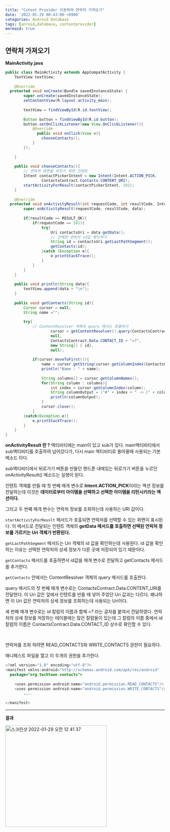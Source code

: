 ```yaml
---
title: "Cotent Provider 이용하여 연락처 가져오기"
date: '2022-01-29 00:43:00 +0900'
categories: Android Database
tags: [anroid,database, contentprovider]
mermaid: true
--- 
```



## 연락처 가져오기

**MainActivity.java**

```java
public class MainActivity extends AppCompatActivity {  
    TextView textView;  
  
    @Override  
  protected void onCreate(Bundle savedInstanceState) {  
        super.onCreate(savedInstanceState);  
        setContentView(R.layout.activity_main);  
  
        textView = findViewById(R.id.textView);  
  
        Button button = findViewById(R.id.button);  
        button.setOnClickListener(new View.OnClickListener(){  
            @Override  
			  public void onClick(View v){  
                chooseContacts();  
            }  
        });  
  
    }  
  
    public void chooseContacts(){  
        // 연락처 화면을 띄우기 위한 인텐트  
		Intent contactPickerIntent = new Intent(Intent.ACTION_PICK,  
                ContactsContract.Contacts.CONTENT_URI);  
        startActivityForResult(contactPickerIntent, 101);  
    }  
  
    @Override  
  protected void onActivityResult(int requestCode, int resultCode, Intent data){  
        super.onActivityResult(requestCode, resultCode, data);  
  
        if(resultCode == RESULT_OK){  
            if(requestCode == 101){  
                try{  
                    Uri contactsUri = data.getData();  
                    // 선택한 연락처 id값 확인하기  
				    String id = contactsUri.getLastPathSegment();  
                    getContacts(id);  
                }catch (Exception e){  
                    e.printStackTrace();  
                }  
            }  
        }  
    }  
  
    public void println(String data){  
        textView.append(data + "\n");  
    }  
  
    public void getContacts(String id){  
        Cursor cursor = null;  
        String name ="";  
  
        try{  
            // ContentResolver 객체의 query 메서드 호출하기  
					cursor = getContentResolver().query(ContactsContract.Data.CONTENT_URI,  
                    null,  
                    ContactsContract.Data.CONTACT_ID + "=?",  
                    new String[] { id},  
                    null);  
  
            if(cursor.moveToFirst()){  
                name = cursor.getString(cursor.getColumnIndex(ContactsContract.Data.DISPLAY_NAME));  
                println("Name : " + name);  
  
                String columns[] = cursor.getColumnNames();  
                for(String column : columns){  
                    int index = cursor.getColumnIndex(column);  
                    String columnOutput = ("#" + index + " -> [" + column + "]" + cursor.getString(index));  
                    println(columnOutput);  
                }  
                cursor.close();  
            }  
        }catch(Exception e){  
            e.printStackTrace();  
        }  
    }  
}
```

**onActivityResult 란 ?** 
액티비티에는 main이 있고 sub가 있다. main액티비티에서 sub액티비티를 호출하여 넘어갔다가, 다시 main 액티비티로 돌아올때 사용되는 기본 메소드 이다.

sub액티비티에서 뒤로가기 버튼을 만들던 핸드폰 내에있는 뒤로가기 버튼을 누르던 onActivityResult() 메소드는 실행이 된다.

인텐트 객체를 만들 때 첫 번째 매개 변수로 **Intent.ACTION_PICK**이라는 액션 정보를 전달하는데 이것은 **데이터로부터 아이템을 선택하고 선택한 아이템을 리턴시키라는 액션이다.**

그리고 두 번째 매개 변수는 연락처 정보를 조회하는데 사용하는 URI 값이다.

`startActivityForReuslt`	메서드가 호출되면 연락처를 선택할 수 있는 화면이 표시된다.
이 메서드로 전달되는 인텐트 객체의 **getData 메서드를 호출하면 선택된 연락처 정보를 가르키는 Uri 객체가 반환된다.**

`getLastPathSegment` 메서드는 Uri 객체의 id 값을 확인하는데 사용된다.
id 값을 확인하는 이유는 선택한 연락처의 상세 정보가 다른 곳에 저장되어 있기 때문이다.

`getContacts` 메서드를 호출하면서 id값을 매개 변수로 전달하고 getContacts 메서드를 추가한다.

`getContacts` 안에서는 ContentResolver 객체의 query 메서드를 호출한다.

query 메서드의 첫 번째 매개 변수로는 ContactsContract.Data.CONTENT_URI를 전달한다. 이 Uri 값은 앞에서 인텐트를 만들 때 넣어 주었던 Uri 값과는 다르다.
왜냐하면 이 Uri 값은 연락처의 상세 정보를 조회하는데 사용되는 Uri이다.

  세 번째 매개 변수로는 id 칼럼의 이름과 함께 =? 라는 글자를 붙여서 전달하였다.
 연락처의 상세 정보를 저장하는 테이블에는 많은 칼럼들이 있는데 그 칼럼의 이름 중에서 id 칼럼의 이름은 ContactsContract.Data.CONTACT_ID 상수로 확인할 수 있다.

<br>

연락처를 조회 하려면 READ_CONTACTS와 WRITE_CONTACTS 권한이 필요하다.

매니페스트 파일을 열고 이 두개의 권한을 추가한다.

```java
<?xml version="1.0" encoding="utf-8"?>  
<manifest xmlns:android="http://schemas.android.com/apk/res/android"  
  package="org.techtown.contacts">  
  
    <uses-permission android:name="android.permission.READ_CONTACTS"/>  
    <uses-permission android:name="android.permission.WRITE_CONTACTS"/>  
		....
  
</manifest>
```


---

**결과**

<img width="321" alt="스크린샷 2022-01-29 오전 12 41 37" src="https://user-images.githubusercontent.com/54762273/151576757-5017f781-b753-45cf-8bf4-36a338e32fbb.png">
